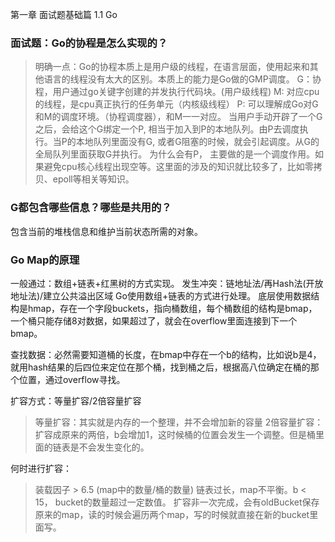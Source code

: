 第一章 面试题基础篇
1.1 Go
### 面试题：Go的协程是怎么实现的？
> 明确一点：Go的协程本质上是用户级的线程，在语言层面，使用起来和其他语言的线程没有太大的区别。本质上的能力是Go做的GMP调度。
> G：协程，用户通过go关键字创建的并发执行代码块。(用户级线程)
> M:  对应cpu的线程，是cpu真正执行的任务单元（内核级线程）
> P:  可以理解成Go对G和M的调度环境。（协程调度器），和M一一对应。
当用户手动开辟了一个G之后，会给这个G绑定一个P, 相当于加入到P的本地队列。由P去调度执行。当P的本地队列里面没有G, 或者G阻塞的时候，就会引起调度。从G的全局队列里面获取G并执行。
为什么会有P， 主要做的是一个调度作用。如果避免cpu核心线程出现空等。这里面的涉及的知识就比较多了，比如零拷贝、epoll等相关等知识。

### G都包含哪些信息？哪些是共用的？
包含当前的堆栈信息和维护当前状态所需的对象。

### Go Map的原理
一般通过：数组+链表+红黑树的方式实现。
发生冲突：链地址法/再Hash法(开放地址法)/建立公共溢出区域
Go使用数组+链表的方式进行处理。
底层使用数据结构是hmap，存在一个字段buckets，指向桶数组，每个桶数组的结构是bmap，一个桶只能存储8对数据，如果超过了，就会在overflow里面连接到下一个bmap。

查找数据：必然需要知道桶的长度，在bmap中存在一个b的结构，比如说b是4，就用hash结果的后四位来定位在那个桶，找到桶之后，根据高八位确定在桶的那个位置，通过overflow寻找。

扩容方式：等量扩容/2倍容量扩容
>  等量扩容：其实就是内存的一个整理，并不会增加新的容量
>  2倍容量扩容：扩容成原来的两倍，b会增加1，这时候桶的位置会发生一个调整。但是桶里面的链表是不会发生变化的。

何时进行扩容：
> 装载因子 > 6.5 (map中的数量/桶的数量)
> 链表过长，map不平衡。b < 15， bucket的数量超过一定数值。
> 扩容非一次完成，会有oldBucket保存原来的map，读的时候会遍历两个map，写的时候就直接在新的bucket里面写。
